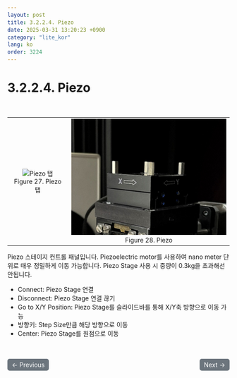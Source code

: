 ```yaml
---
layout: post
title: 3.2.2.4.	Piezo
date: 2025-03-31 13:20:23 +0900
category: "lite_kor"
lang: ko
order: 3224
---
```


# 3.2.2.4. Piezo

<br/> <!-- 한줄 띄기 -->

<!-- 2x2 이미지 테이블 -->
<table align="center">
  <tr>
    <td align="center">
      <img src="/assets/Chapter-3/Piezo 탭.png" alt="Piezo 탭">
      <div>Figure 27. Piezo 탭</div>
    </td>
    <td align="center">
      <img src="/assets/Chapter-3/Piezo Stage.png" alt="Piezo Stage">
      <div>Figure 28. Piezo</div>
    </td>
  </tr>
</table>

Piezo 스테이지 컨트롤 패널입니다. Piezoelectric motor를 사용하여 nano meter 단위로 매우 정밀하게 이동 가능합니다. Piezo Stage 사용 시 중량이 0.3kg을 초과해선 안됩니다. 
-	Connect: Piezo Stage 연결
-	Disconnect: Piezo Stage 연결 끊기
-	Go to X/Y Position: Piezo Stage를 슬라이드바를 통해 X/Y축 방향으로 이동 가능
-	방향키: Step Size만큼 해당 방향으로 이동
-	Center: Piezo Stage를 원점으로 이동


<!-- 이전/다음 페이지 버튼 -->
<br/>
<br/>
<div style="display: flex; justify-content: space-between; align-items: center; margin-top: 10;">
  <!-- 이전 페이지 버튼 -->
  <a href="/manuals/manuals_lite_kor/Chapter 3/Chapter 3-2-2-3/" class="btn btn-primary" style="display: inline-block; padding: 5px 10px; background-color: #6c757d; color: white; text-decoration: none; border-radius: 5px;">
    ← Previous
  </a>

  <!-- 다음 페이지 버튼 -->
  <a href="/manuals/manuals_lite_kor/Chapter 3/Chapter 3-2-3/" class="btn btn-primary" style="display: inline-block; padding: 5px 10px; background-color: #6c757d; color: white; text-decoration: none; border-radius: 5px;">
    Next →
  </a>
</div>